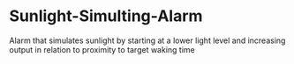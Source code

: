 # Sunlight-Simulting-Alarm
Alarm that simulates sunlight by starting at a lower light level and increasing output in relation to proximity to target waking time
